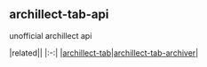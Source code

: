 ## archillect-tab-api

unofficial archillect api

<!-- related:
- [archillect-tab](https://github.com/JulienMartel/archillect-tab)
- [archillect-tab-archiver](https://github.com/JulienMartel/archillect-tab-archiver) -->

|related||
|:-:|
|[archillect-tab](https://github.com/JulienMartel/archillect-tab)|[archillect-tab-archiver](https://github.com/JulienMartel/archillect-tab-archiver)|